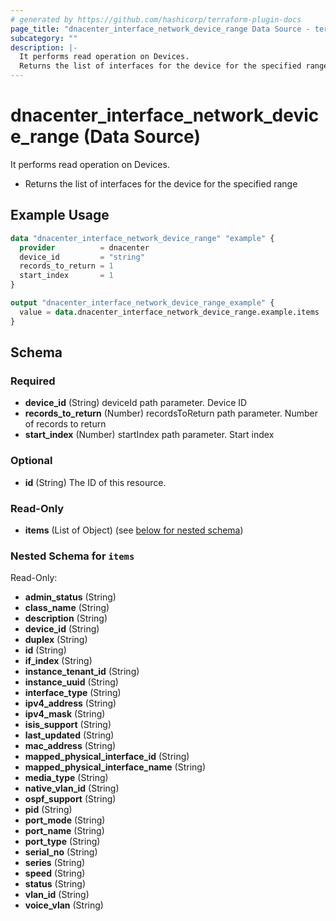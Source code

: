 ```yaml
---
# generated by https://github.com/hashicorp/terraform-plugin-docs
page_title: "dnacenter_interface_network_device_range Data Source - terraform-provider-dnacenter"
subcategory: ""
description: |-
  It performs read operation on Devices.
  Returns the list of interfaces for the device for the specified range
---
```


# dnacenter_interface_network_device_range (Data Source)

It performs read operation on Devices.

- Returns the list of interfaces for the device for the specified range

## Example Usage

```terraform
data "dnacenter_interface_network_device_range" "example" {
  provider          = dnacenter
  device_id         = "string"
  records_to_return = 1
  start_index       = 1
}

output "dnacenter_interface_network_device_range_example" {
  value = data.dnacenter_interface_network_device_range.example.items
}
```

<!-- schema generated by tfplugindocs -->
## Schema

### Required

- **device_id** (String) deviceId path parameter. Device ID
- **records_to_return** (Number) recordsToReturn path parameter. Number of records to return
- **start_index** (Number) startIndex path parameter. Start index

### Optional

- **id** (String) The ID of this resource.

### Read-Only

- **items** (List of Object) (see [below for nested schema](#nestedatt--items))

<a id="nestedatt--items"></a>
### Nested Schema for `items`

Read-Only:

- **admin_status** (String)
- **class_name** (String)
- **description** (String)
- **device_id** (String)
- **duplex** (String)
- **id** (String)
- **if_index** (String)
- **instance_tenant_id** (String)
- **instance_uuid** (String)
- **interface_type** (String)
- **ipv4_address** (String)
- **ipv4_mask** (String)
- **isis_support** (String)
- **last_updated** (String)
- **mac_address** (String)
- **mapped_physical_interface_id** (String)
- **mapped_physical_interface_name** (String)
- **media_type** (String)
- **native_vlan_id** (String)
- **ospf_support** (String)
- **pid** (String)
- **port_mode** (String)
- **port_name** (String)
- **port_type** (String)
- **serial_no** (String)
- **series** (String)
- **speed** (String)
- **status** (String)
- **vlan_id** (String)
- **voice_vlan** (String)


